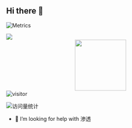 ## Hi there 👋

![Metrics](https://metrics.lecoq.io/DDL08?template=classic&base=header%2C%20activity%2C%20community%2C%20repositories%2C%20metadata&base.indepth=false&base.hireable=false&base.skip=false&config.timezone=Asia%2FShanghai)

<img src="https://metrics.lecoq.io/DDL08?template=classic&config.output=svg" />


<div align="center"> <img height="137px" src="https://github-readme-stats.vercel.app/api?username=DDL08&hide_title=true&hide_border=true&show_icons=trueline_height=21&text_color=000&icon_color=000&bg_color=0,ea6161,ffc64d,fffc4d,52fa5a&theme=graywhite" /> </div>
<img src="https://visitor-badge.glitch.me/badge?page_id=DDL08.github.io" alt="visitor">

<!-- visitor -->
<img src="https://komarev.com/ghpvc/?username=DDL08&label=Views&color=orange&style=flat" alt="访问量统计" />&emsp;

- 🤔 I’m looking for help with 渗透
<!--
**DDL08/DDL08** is a ✨ _special_ ✨ repository because its `README.md` (this file) appears on your GitHub profile.

Here are some ideas to get you started:

- 🔭 I’m currently working on ...
- 🌱 I’m currently learning ...
- 👯 I’m looking to collaborate on ...
- 🤔 I’m looking for help with ...
- 💬 Ask me about ...
- 📫 How to reach me: ...
- 😄 Pronouns: ...
- ⚡ Fun fact: ...
-->
